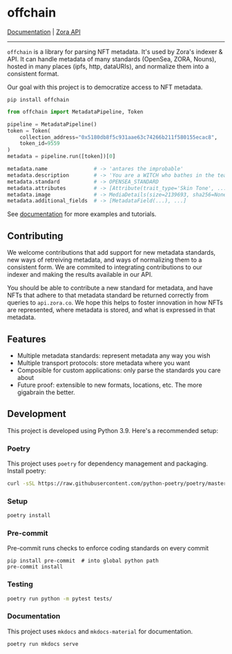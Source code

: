 # offchain

[Documentation](https://ourzora.github.io/offchain/) | [Zora API](https://api.zora.co)

---

`offchain` is a library for parsing NFT metadata. It's used by Zora's indexer & API.
It can handle metadata of many standards (OpenSea, ZORA, Nouns), hosted in many places (ipfs, http, dataURIs),
and normalize them into a consistent format.

Our goal with this project is to democratize access to NFT metadata.

```shell
pip install offchain
```

```python
from offchain import MetadataPipeline, Token

pipeline = MetadataPipeline()
token = Token(
    collection_address="0x5180db8f5c931aae63c74266b211f580155ecac8",
    token_id=9559
)
metadata = pipeline.run([token])[0]

metadata.name               # -> 'antares the improbable'
metadata.description        # -> 'You are a WITCH who bathes in the tears of...'
metadata.standard           # -> OPENSEA_STANDARD
metadata.attributes         # -> [Attribute(trait_type='Skin Tone', ...]
metadata.image              # -> MediaDetails(size=2139693, sha256=None, uri='https://cryptocoven.s3.amazonaws.com/2048b255aa1d02045eef13cdd7100479.png', mime_type='image/png')
metadata.additional_fields  # -> [MetadataField(...), ...]
```

See [documentation](https://ourzora.github.io/offchain/) for more examples and tutorials.

## Contributing

We welcome contributions that add support for new metadata standards, new ways of retreiving metadata, and ways of normalizing them to a consistent form.
We are commited to integrating contributions to our indexer and making the results available in our API.

You should be able to contribute a new standard for metadata, and have NFTs that adhere to that metadata standard
be returned correctly from queries to `api.zora.co`. We hope this helps to foster innovation in how
NFTs are represented, where metadata is stored, and what is expressed in that metadata.

## Features

- Multiple metadata standards: represent metadata any way you wish
- Multiple transport protocols: store metadata where you want
- Composible for custom applications: only parse the standards you care about
- Future proof: extensible to new formats, locations, etc. The more gigabrain the better.

## Development

This project is developed using Python 3.9. Here's a recommended setup:

### Poetry

This project uses `poetry` for dependency management and packaging. Install poetry:

```bash
curl -sSL https://raw.githubusercontent.com/python-poetry/poetry/master/get-poetry.py | python -
```

### Setup

```bash
poetry install
```

### Pre-commit

Pre-commit runs checks to enforce coding standards on every commit

```
pip install pre-commit  # into global python path
pre-commit install
```

### Testing

```bash
poetry run python -m pytest tests/
```

### Documentation

This project uses `mkdocs` and `mkdocs-material` for documentation.

```bash
poetry run mkdocs serve
```
